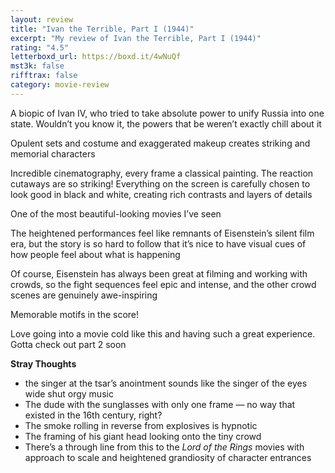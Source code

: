 ```yaml
---
layout: review
title: "Ivan the Terrible, Part I (1944)"
excerpt: "My review of Ivan the Terrible, Part I (1944)"
rating: "4.5"
letterboxd_url: https://boxd.it/4wNuQf
mst3k: false
rifftrax: false
category: movie-review
---
```


A biopic of Ivan IV, who tried to take absolute power to unify Russia into one state. Wouldn’t you know it, the powers that be weren’t exactly chill about it

Opulent sets and costume and exaggerated makeup creates striking and memorial characters

Incredible cinematography, every frame a classical painting. The reaction cutaways are so striking! Everything on the screen is carefully chosen to look good in black and white, creating rich contrasts and layers of details

One of the most beautiful-looking movies I’ve seen

The heightened performances feel like remnants of Eisenstein’s silent film era, but the story is so hard to follow that it’s nice to have visual cues of how people feel about what is happening

Of course, Eisenstein has always been great at filming and working with crowds, so the fight sequences feel epic and intense, and the other crowd scenes are genuinely awe-inspiring

Memorable motifs in the score!

Love going into a movie cold like this and having such a great experience. Gotta check out part 2 soon

<b>Stray Thoughts</b>

- the singer at the tsar’s anointment sounds like the singer of the eyes wide shut orgy music
- The dude with the sunglasses with only one frame — no way that existed in the 16th century, right?
- The smoke rolling in reverse from explosives is hypnotic
- The framing of his giant head looking onto the tiny crowd
- There’s a through line from this to the<i> Lord of the Rings </i>movies with approach to scale and heightened grandiosity of character entrances
